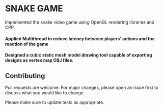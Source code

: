 # SNAKE GAME
Implemented the snake video game using OpenGL rendering libraries and CPP.
#### Applied Multithread to reduce latency between players' actions and the reaction of the game
#### Designed a cubic static mesh model drawing tool capable of exporting designs as vertex map OBJ files.




## Contributing

Pull requests are welcome. For major changes, please open an issue first
to discuss what you would like to change.

Please make sure to update tests as appropriate.
